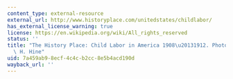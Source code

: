 ```yaml
---
content_type: external-resource
external_url: http://www.historyplace.com/unitedstates/childlabor/
has_external_license_warning: true
license: https://en.wikipedia.org/wiki/All_rights_reserved
status: ''
title: "The History Place: Child Labor in America 1908\u20131912. Photographs of Lewis\
  \ H. Hine"
uid: 7a459ab9-8ecf-4c4c-b2cc-8e5b4acd190d
wayback_url: ''
---
```

